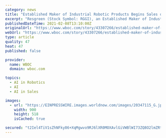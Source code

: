 ```yaml
---
category: news
title: "Established Maker of Industrial Robotic Products Begins Sales of Wanda, a Disinfecting Mobile Robot to aid the Pandemic"
excerpt: "Resgreen (Stock Symbol: RGGI), an Established Maker of Industrial Robotic Products Begins Sales of Wanda, a Disinfecting Mobile Robot to battle the Pandemic"
publishedDateTime: 2021-02-08T13:10:00Z
originalUrl: "https://www.wboc.com/story/43307266/established-maker-of-industrial-robotic-products-begins-sales-of-wanda-a-disinfecting-mobile-robot-to-aid-the-pandemic"
webUrl: "https://www.wboc.com/story/43307266/established-maker-of-industrial-robotic-products-begins-sales-of-wanda-a-disinfecting-mobile-robot-to-aid-the-pandemic"
type: article
quality: 47
heat: 47
published: false

provider:
  name: WBOC
  domain: wboc.com

topics:
  - AI in Robotics
  - AI
  - AI in Sales

images:
  - url: "https://EINPRESSWIRE.images.worldnow.com/images/20347115_G.jpg?lastEditedDate=1612767915000"
    width: 900
    height: 518
    isCached: true

secured: "t2Iel4TiV1sZhNFky86+XqMgwvo9RJ6lXR0MOXAvlGiVWBlWI73ZQ8O2lmZRtr+ADDc6HcrTKbRSgIO5+i2fvhXnk1m7lMZv7hzDiTY1MAXw1VdLUw9xlEzho6VHKWkHM9R1A6YOHgi7BGmslDFdQXJ96lyMBTq256I3wTmkKfqJl/Om6gRR2c5BcPm7Q3Fi3J9hGLYjSToDl3AnLwwZbpPIZQFL19dDWXGKIEQVQR2/HjVeQBX2mItCYXK5E0SaPGXatUZXiiDeEtj4hLqfmfvJHIAq4hvK8lR8VnDNpMGTuXcJ+L2GkJeQv3ZrjRX3k9PzwTQKuxmjrTSGXqoVEsphYOjaHOyzp4te01Mt+Vo=;aVaszIJoInBFARsIE/pcOg=="
---
```


